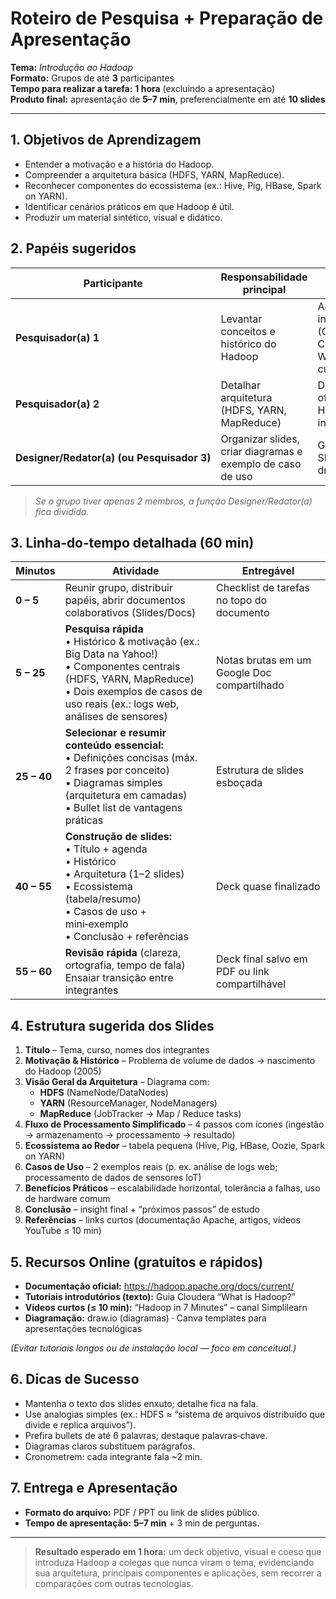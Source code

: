 # Roteiro de Pesquisa + Preparação de Apresentação
**Tema:** _Introdução ao Hadoop_  
**Formato:** Grupos de até **3** participantes  
**Tempo para realizar a tarefa:** **1 hora** (excluindo a apresentação)  
**Produto final:** apresentação de **5–7 min**, preferencialmente em até **10 slides**

---

## 1. Objetivos de Aprendizagem
- Entender a motivação e a história do Hadoop.  
- Compreender a arquitetura básica (HDFS, YARN, MapReduce).  
- Reconhecer componentes do ecossistema (ex.: Hive, Pig, HBase, Spark on YARN).  
- Identificar cenários práticos em que Hadoop é útil.  
- Produzir um material sintético, visual e didático.

## 2. Papéis sugeridos
| Participante | Responsabilidade principal | Ferramentas recomendadas |
|--------------|---------------------------|--------------------------|
| **Pesquisador(a) 1** | Levantar conceitos e histórico do Hadoop | Artigos introdutórios (Cloudera, Confluent blog), Wikipedia, vídeos curtos |
| **Pesquisador(a) 2** | Detalhar arquitetura (HDFS, YARN, MapReduce) | Documentação oficial Apache Hadoop, infográficos |
| **Designer/Redator(a) (ou Pesquisador 3)** | Organizar slides, criar diagramas e exemplo de caso de uso | Google Slides/Canva + draw.io/Excalidraw |

> *Se o grupo tiver apenas 2 membros, a função Designer/Redator(a) fica dividida.*

## 3. Linha‑do‑tempo detalhada (60 min)

| Minutos | Atividade | Entregável |
|---------|-----------|------------|
| **0 – 5** | Reunir grupo, distribuir papéis, abrir documentos colaborativos (Slides/Docs) | Checklist de tarefas no topo do documento |
| **5 – 25** | **Pesquisa rápida**<br>• Histórico & motivação (ex.: Big Data na Yahoo!)<br>• Componentes centrais (HDFS, YARN, MapReduce)<br>• Dois exemplos de casos de uso reais (ex.: logs web, análises de sensores) | Notas brutas em um Google Doc compartilhado |
| **25 – 40** | **Selecionar e resumir conteúdo essencial:**<br>• Definições concisas (máx. 2 frases por conceito)<br>• Diagramas simples (arquitetura em camadas)<br>• Bullet list de vantagens práticas | Estrutura de slides esboçada |
| **40 – 55** | **Construção de slides:**<br>• Título + agenda<br>• Histórico<br>• Arquitetura (1–2 slides)<br>• Ecossistema (tabela/resumo)<br>• Casos de uso + mini‑exemplo<br>• Conclusão + referências | Deck quase finalizado |
| **55 – 60** | **Revisão rápida** (clareza, ortografia, tempo de fala)<br>Ensaiar transição entre integrantes | Deck final salvo em PDF ou link compartilhável |

## 4. Estrutura sugerida dos Slides

1. **Título** – Tema, curso, nomes dos integrantes  
2. **Motivação & Histórico** – Problema de volume de dados → nascimento do Hadoop (2005)  
3. **Visão Geral da Arquitetura** – Diagrama com:  
   - **HDFS** (NameNode/DataNodes)  
   - **YARN** (ResourceManager, NodeManagers)  
   - **MapReduce** (JobTracker → Map / Reduce tasks)  
4. **Fluxo de Processamento Simplificado** – 4 passos com ícones (ingestão → armazenamento → processamento → resultado)  
5. **Ecossistema ao Redor** – tabela pequena (Hive, Pig, HBase, Oozie, Spark on YARN)  
6. **Casos de Uso** – 2 exemplos reais (p. ex. análise de logs web; processamento de dados de sensores IoT)  
7. **Benefícios Práticos** – escalabilidade horizontal, tolerância a falhas, uso de hardware comum  
8. **Conclusão** – insight final + “próximos passos” de estudo  
9. **Referências** – links curtos (documentação Apache, artigos, vídeos YouTube ≤ 10 min)

## 5. Recursos Online (gratuitos e rápidos)

- **Documentação oficial:** <https://hadoop.apache.org/docs/current/>  
- **Tutoriais introdutórios (texto):** Guia Cloudera “What is Hadoop?”  
- **Vídeos curtos (≤ 10 min):** “Hadoop in 7 Minutes” – canal Simplilearn  
- **Diagramação:** draw.io (diagramas) · Canva templates para apresentações tecnológicas  

*(Evitar tutoriais longos ou de instalação local — foco em conceitual.)*

## 6. Dicas de Sucesso
- Mantenha o texto dos slides enxuto; detalhe fica na fala.  
- Use analogias simples (ex.: HDFS ≈ “sistema de arquivos distribuído que divide e replica arquivos”).  
- Prefira bullets de até 6 palavras; destaque palavras‑chave.  
- Diagramas claros substituem parágrafos.  
- Cronometrem: cada integrante fala ~2 min.  

## 7. Entrega e Apresentação
- **Formato do arquivo:** PDF / PPT ou link de slides público.  
- **Tempo de apresentação:** **5–7 min** + 3 min de perguntas.  

---

> **Resultado esperado em 1 hora:** um deck objetivo, visual e coeso que introduza Hadoop a colegas que nunca viram o tema, evidenciando sua arquitetura, principais componentes e aplicações, sem recorrer a comparações com outras tecnologias.
